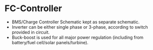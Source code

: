 # FC-Controller
- BMS/Charge Controller Schematic kept as separate schematic.
- Inverter can be either single phase or 3-phase, according to switch provided in circuit.
- Buck-boost is used for all major power regulation (including from battery/fuel cell/solar panels/turbine).
